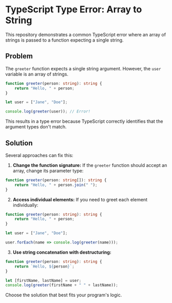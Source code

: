 # TypeScript Type Error: Array to String

This repository demonstrates a common TypeScript error where an array of strings is passed to a function expecting a single string.

## Problem

The `greeter` function expects a single string argument. However, the `user` variable is an array of strings.

```typescript
function greeter(person: string): string {
    return "Hello, " + person;
}

let user = ["Jane", "Doe"];

console.log(greeter(user)); // Error!
```

This results in a type error because TypeScript correctly identifies that the argument types don't match.

## Solution

Several approaches can fix this:

1. **Change the function signature:** If the `greeter` function should accept an array, change its parameter type:

```typescript
function greeter(person: string[]): string {
    return "Hello, " + person.join(" ");
}
```

2. **Access individual elements:**  If you need to greet each element individually:

```typescript
function greeter(person: string): string {
    return "Hello, " + person;
}

let user = ["Jane", "Doe"];

user.forEach(name => console.log(greeter(name)));
```

3. **Use string concatenation with destructuring:**

```typescript
function greeter(person: string): string {
    return `Hello, ${person}`;
}

let [firstName, lastName] = user;
console.log(greeter(firstName + " " + lastName));
```

Choose the solution that best fits your program's logic.